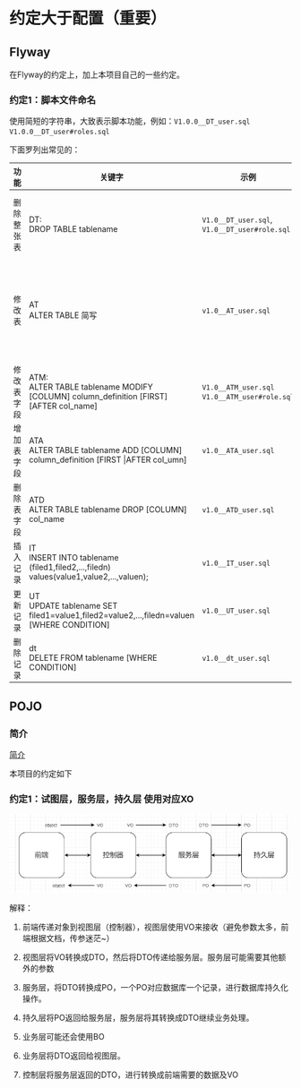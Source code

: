 # 约定大于配置（重要）

## Flyway

在Flyway的约定上，加上本项目自己的一些约定。

### 约定1：脚本文件命名

使用简短的字符串，大致表示脚本功能，例如：`V1.0.0__DT_user.sql` `V1.0.0__DT_user#roles.sql`

下面罗列出常见的：

| 功能       | 关键字                                                       | 示例                                                | 解释                                    |
| ---------- | ------------------------------------------------------------ | --------------------------------------------------- | --------------------------------------- |
| 删除整张表 | DT:<br />DROP TABLE tablename                                | `V1.0__DT_user.sql`,<br />`V1.0__DT_user#role.sql`  | 删除user表，删除user和role 两张表       |
| 修改表     | AT<br />ALTER TABLE 简写                                     | `v1.0__AT_user.sql`                                 | user表修改字段（AT是ATM，ATA，ATD超集） |
| 修改表字段 | ATM:<br />ALTER TABLE tablename MODIFY [COLUMN] column_definition [FIRST] [AFTER col_name] | `V1.0__ATM_user.sql`<br />`V1.0__ATM_user#role.sql` | 修改user表和role表的某些字段            |
| 增加表字段 | ATA<br />ALTER TABLE tablename ADD [COLUMN] column_definition [FIRST \|AFTER col_umn] | `v1.0__ATA_user.sql`                                | user表新增某些字段                      |
| 删除表字段 | ATD<br />ALTER TABLE tablename DROP [COLUMN] col_name        | `v1.0__ATD_user.sql`                                | user表删除某些字段                      |
| 插入记录   | IT<br />INSERT INTO tablename (filed1,filed2,...,filedn) values(value1,value2,...,valuen); | `v1.0__IT_user.sql`                                 | user表插入记录                          |
| 更新记录   | UT<br />UPDATE tablename SET filed1=value1,filed2=value2,...,filedn=valuen [WHERE CONDITION] | `v1.0__UT_user.sql`                                 | user表更新记录                          |
| 删除记录   | dt<br />DELETE FROM tablename [WHERE CONDITION]              | `v1.0__dt_user.sql`                                 | user表删除记录                          |



## POJO

### 简介

[简介](https://blog.csdn.net/uestcyms/article/details/80244407)

本项目的约定如下

### 约定1：试图层，服务层，持久层 使用对应XO

![image-20210512200015451](README.assets/image-20210512200015451.png)

解释：

1. 前端传递对象到视图层（控制器），视图层使用VO来接收（避免参数太多，前端根据文档，传参迷茫~）

2. 视图层将VO转换成DTO，然后将DTO传递给服务层。服务层可能需要其他额外的参数
3. 服务层，将DTO转换成PO，一个PO对应数据库一个记录，进行数据库持久化操作。
4. 持久层将PO返回给服务层，服务层将其转换成DTO继续业务处理。
5. 业务层可能还会使用BO
6. 业务层将DTO返回给视图层。
7. 控制层将服务层返回的DTO，进行转换成前端需要的数据及VO

